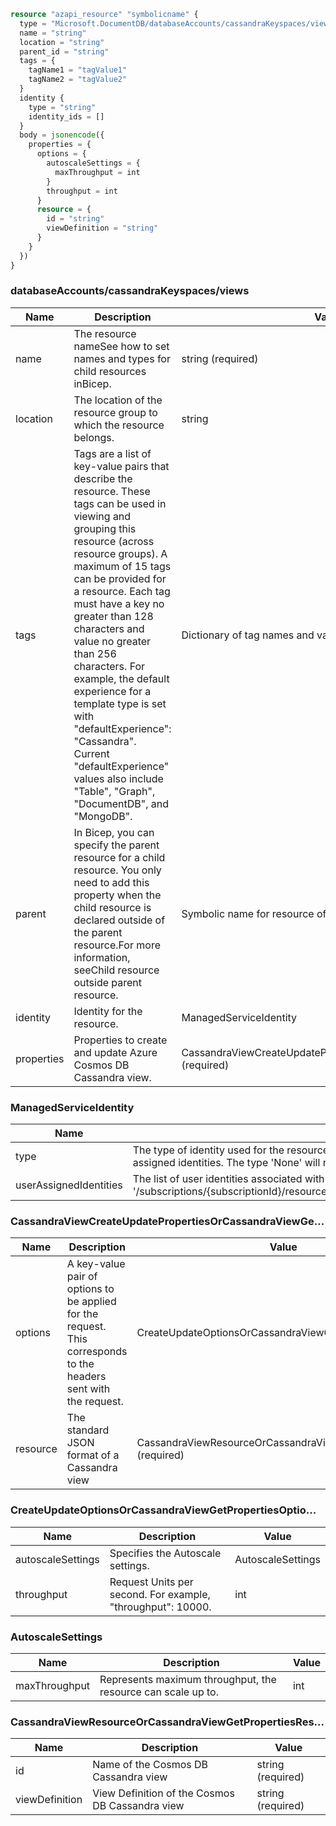 ```terraform
resource "azapi_resource" "symbolicname" {
  type = "Microsoft.DocumentDB/databaseAccounts/cassandraKeyspaces/views@2023-03-01-preview"
  name = "string"
  location = "string"
  parent_id = "string"
  tags = {
    tagName1 = "tagValue1"
    tagName2 = "tagValue2"
  }
  identity {
    type = "string"
    identity_ids = []
  }
  body = jsonencode({
    properties = {
      options = {
        autoscaleSettings = {
          maxThroughput = int
        }
        throughput = int
      }
      resource = {
        id = "string"
        viewDefinition = "string"
      }
    }
  })
}

```

### databaseAccounts/cassandraKeyspaces/views

| Name | Description | Value |
|-|-|-|
| name | The resource nameSee how to set names and types for child resources inBicep. | string (required) |
| location | The location of the resource group to which the resource belongs. | string |
| tags | Tags are a list of key-value pairs that describe the resource. These tags can be used in viewing and grouping this resource (across resource groups). A maximum of 15 tags can be provided for a resource. Each tag must have a key no greater than 128 characters and value no greater than 256 characters. For example, the default experience for a template type is set with "defaultExperience": "Cassandra". Current "defaultExperience" values also include "Table", "Graph", "DocumentDB", and "MongoDB". | Dictionary of tag names and values. SeeTags in templates |
| parent | In Bicep, you can specify the parent resource for a child resource. You only need to add this property when the child resource is declared outside of the parent resource.For more information, seeChild resource outside parent resource. | Symbolic name for resource of type:cassandraKeyspaces |
| identity | Identity for the resource. | ManagedServiceIdentity |
| properties | Properties to create and update Azure Cosmos DB Cassandra view. | CassandraViewCreateUpdatePropertiesOrCassandraViewGe...(required) |


### ManagedServiceIdentity

| Name | Description | Value |
|-|-|-|
| type | The type of identity used for the resource. The type 'SystemAssigned,UserAssigned' includes both an implicitly created identity and a set of user assigned identities. The type 'None' will remove any identities from the service. | 'None''SystemAssigned''SystemAssigned,UserAssigned''UserAssigned' |
| userAssignedIdentities | The list of user identities associated with resource. The user identity dictionary key references will be ARM resource ids in the form: '/subscriptions/{subscriptionId}/resourceGroups/{resourceGroupName}/providers/Microsoft.ManagedIdentity/userAssignedIdentities/{identityName}'. | object |


### CassandraViewCreateUpdatePropertiesOrCassandraViewGe...

| Name | Description | Value |
|-|-|-|
| options | A key-value pair of options to be applied for the request. This corresponds to the headers sent with the request. | CreateUpdateOptionsOrCassandraViewGetPropertiesOptio... |
| resource | The standard JSON format of a Cassandra view | CassandraViewResourceOrCassandraViewGetPropertiesRes...(required) |


### CreateUpdateOptionsOrCassandraViewGetPropertiesOptio...

| Name | Description | Value |
|-|-|-|
| autoscaleSettings | Specifies the Autoscale settings. | AutoscaleSettings |
| throughput | Request Units per second. For example, "throughput": 10000. | int |


### AutoscaleSettings

| Name | Description | Value |
|-|-|-|
| maxThroughput | Represents maximum throughput, the resource can scale up to. | int |


### CassandraViewResourceOrCassandraViewGetPropertiesRes...

| Name | Description | Value |
|-|-|-|
| id | Name of the Cosmos DB Cassandra view | string (required) |
| viewDefinition | View Definition of the Cosmos DB Cassandra view | string (required) |


